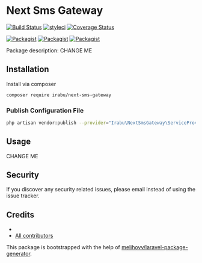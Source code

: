 # Next Sms Gateway

[![Build Status](https://travis-ci.org/irabu/next-sms-gateway.svg?branch=master)](https://travis-ci.org/irabu/next-sms-gateway)
[![styleci](https://styleci.io/repos/CHANGEME/shield)](https://styleci.io/repos/CHANGEME)
[![Coverage Status](https://coveralls.io/repos/github/irabu/next-sms-gateway/badge.svg?branch=master)](https://coveralls.io/github/irabu/next-sms-gateway?branch=master)

[![Packagist](https://img.shields.io/packagist/v/irabu/next-sms-gateway.svg)](https://packagist.org/packages/irabu/next-sms-gateway)
[![Packagist](https://poser.pugx.org/irabu/next-sms-gateway/d/total.svg)](https://packagist.org/packages/irabu/next-sms-gateway)
[![Packagist](https://img.shields.io/packagist/l/irabu/next-sms-gateway.svg)](https://packagist.org/packages/irabu/next-sms-gateway)

Package description: CHANGE ME

## Installation

Install via composer
```bash
composer require irabu/next-sms-gateway
```

### Publish Configuration File

```bash
php artisan vendor:publish --provider="Irabu\NextSmsGateway\ServiceProvider" --tag="config"
```

## Usage

CHANGE ME

## Security

If you discover any security related issues, please email 
instead of using the issue tracker.

## Credits

- [](https://github.com/irabu/next-sms-gateway)
- [All contributors](https://github.com/irabu/next-sms-gateway/graphs/contributors)

This package is bootstrapped with the help of
[melihovv/laravel-package-generator](https://github.com/melihovv/laravel-package-generator).
